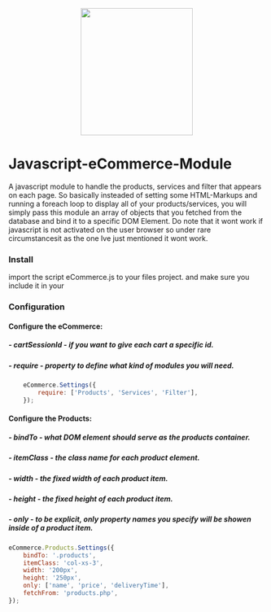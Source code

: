 <p align="center"><img src="https://s21.postimg.org/6ak2pw1l3/laptop.png" width="220px" height="250px"></p>

# Javascript-eCommerce-Module
A javascript module to handle the products, services and filter that appears on each page. So basically insteaded of setting some HTML-Markups and running a foreach loop to display all of your products/services, you will simply pass this module an array of objects that you fetched from the database and bind it to a specific DOM Element. Do note that it wont work if javascript is not activated on the user browser so under rare circumstancesit as the one Ive just mentioned it wont work.


### Install
import the script eCommerce.js to your files project.
and make sure you include it in your 

### Configuration

#### Configure the eCommerce:
##### - cartSessionId - if you want to give each cart a specific id.
##### - require - property to define what kind of modules you will need.
```javascript
	eCommerce.Settings({
		require: ['Products', 'Services', 'Filter'],
	});
```

#### Configure the Products:
##### - bindTo - what DOM element should serve as the products container.
##### - itemClass - the class name for each product element.
##### - width - the fixed width of each product item.
##### - height - the fixed height of each product item.
##### - only - to be explicit, only property names you specify will be showen inside of a product item.
```javascript
eCommerce.Products.Settings({
	bindTo: '.products',
	itemClass: 'col-xs-3',
	width: '200px',
	height: '250px',
	only: ['name', 'price', 'deliveryTime'],
	fetchFrom: 'products.php',
});
```

